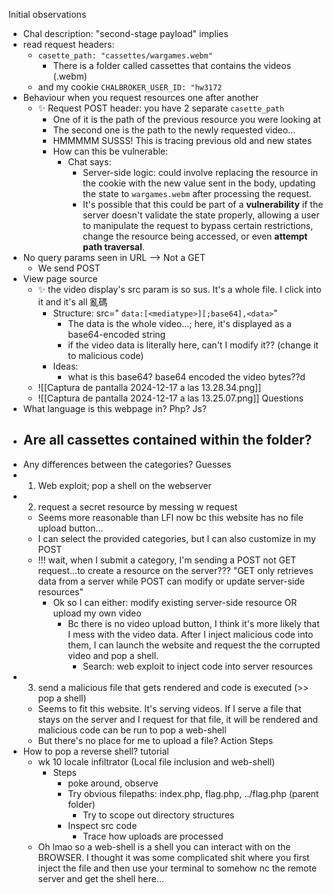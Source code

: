 
Initial observations
- Chal description: "second-stage payload" implies 
- read request headers: 
	- `casette_path: "cassettes/wargames.webm"`
		- There is a folder called cassettes that contains the videos (.webm)
	- and my cookie `CHALBROKER_USER_ID: "hw3172`
- Behaviour when you request resources one after another
	- ✨ Request POST header: you have 2 separate `casette_path`
		- One of it is the path of the previous resource you were looking at
		- The second one is the path to the newly requested video...
		- HMMMMM SUSSS! This is tracing previous old and new states
		- How can this be vulnerable:
			- Chat says:
				- Server-side logic: could involve replacing the resource in the cookie with the new value sent in the body, updating the state to `wargames.webm` after processing the request.
				- It's possible that this could be part of a **vulnerability** if the server doesn't validate the state properly, allowing a user to manipulate the request to bypass certain restrictions, change the resource being accessed, or even **attempt path traversal**.
- No query params seen in URL --> Not a GET
	- We send POST
- View page source
	- ✨ the video display's src param is so sus. It's a whole file. I click into it and it's all 亂碼
		- Structure: src=" `data:[<mediatype>][;base64],<data>`"
			- The data is the whole video...; here, it's displayed as a base64-encoded string 
			- if the video data is literally here, can't I modify it?? (change it to malicious code)
		- Ideas:
			- what is this base64? base64 encoded the video bytes??d
	- ![[Captura de pantalla 2024-12-17 a las 13.28.34.png]]
	- ![[Captura de pantalla 2024-12-17 a las 13.25.07.png]]
Questions
- What language is this webpage in? Php? Js?
- Are all cassettes contained within the folder?
	- 
- Any differences between the categories?
Guesses
- 1. Web exploit; pop a shell on the webserver
- 2. request a secret resource by messing w request 
	- Seems more reasonable than LFI now bc this website has no file upload button...
	- I can select the provided categories, but I can also customize in my POST
	- !!! wait, when I submit a category, I'm sending a POST not GET request...to create a resource on the server??? "GET only retrieves data from a server while POST can modify or update server-side resources"
		- Ok so I can either: modify existing server-side resource OR upload my own video
			- Bc there is no video upload button, I think it's more likely that I mess with the video data. After I inject malicious code into them, I can launch the website and request the the corrupted video and pop a shell.
				- Search: web exploit to inject code into server resources
- 3. send a malicious file that gets rendered and code is executed (>> pop a shell)
	- Seems to fit this website. It's serving videos. If I serve a file that stays on the server and I request for that file, it will be rendered and malicious code can be run to pop a web-shell
	- But there's no place for me to upload a file?
Action Steps
- How to pop a reverse shell? tutorial
	- wk 10 locale infiltrator (Local file inclusion and web-shell)
		- Steps
			- poke around, observe
			- Try obvious filepaths: index.php, flag.php, ../flag.php (parent folder)
				- Try to scope out directory structures
			- Inspect src code 
				- Trace how uploads are processed 
	- Oh lmao so a web-shell is a shell you can interact with on the BROWSER. I thought it was some complicated shit where you first inject the file and then use your terminal to somehow nc the remote server and get the shell here...